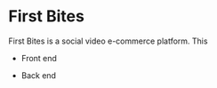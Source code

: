 # First Bites

First Bites is a social video e-commerce platform. This 
- Front end  
 
- Back end 
